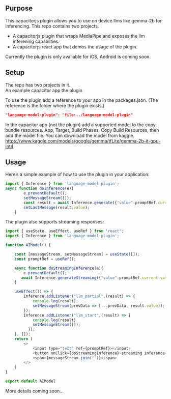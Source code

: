 ## Purpose
This capacitorjs plugin allows you to use on device llms like gemma-2b for inferencing.  This repo contains two projects.  
- A capacitorjs plugin that wraps MediaPipe and exposes the llm inferening capabilties.
- A capacitorjs react app that demos the usage of the plugin.

Currently the plugin is only available for iOS, Android is coming soon.

## Setup
The repo has two projects in it.  
An example capacitor app 
the plugin

To use the plugin add a reference to your app in the packages.json.  (The reference is the folder where the plugin exists.)

```json
"language-model-plugin": "file:../language-model-plugin"
```

In the capacitor app (not the plugin) add a supported model to the copy bundle resources.
App, Target, Build Phases, Copy Build Resources, then add the model file.  You can download the model from kaggle.  https://www.kaggle.com/models/google/gemma/tfLite/gemma-2b-it-gpu-int4

## Usage
Here’s a simple example of how to use the plugin in your application:

```javascript
import { Inference } from 'language-model-plugin';
async function doInference(e){
        e.preventDefault();
        setMessageStream([]);
        const result = await Inference.generate({"value":promptRef.current.value});
        setLastMessage(result.value);
    }
```

The plugin also supports streaming responses:

```javascript
import { useState, useEffect, useRef } from 'react';
import { Inference } from 'language-model-plugin';

function AIModel() {

    const [messageStream, setMessageStream] = useState([]);
    const promptRef = useRef();

    async function doStreamingInference(e){
        e.preventDefault();
       await Inference.generateStreaming({"value":promptRef.current.value}); 
    }

    useEffect(() => {
        Inference.addListener("llm_partial",(result) => {
            console.log(result);
            setMessageStream(prevData => [...prevData, result.value]);  
        });
        Inference.addListener("llm_start",(result) => {
            console.log(result)
            setMessageStream([]);  
          });
    }, []);
    return (
        <>
            <input type="text" ref={promptRef}></input>
            <button onClick={doStreamingInference}>streaming inference</button>
            <span>{messageStream.join("")}</span>
        </>
    )
}

export default AIModel
```

More details coming soon...
